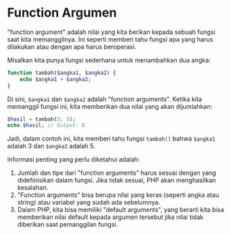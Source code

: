 # Function Argumen

&#x20;"function argument" adalah nilai yang kita berikan kepada sebuah fungsi saat kita memanggilnya. Ini seperti memberi tahu fungsi apa yang harus dilakukan atau dengan apa harus beroperasi.

Misalkan kita punya fungsi sederhana untuk menambahkan dua angka:

```php
function tambah($angka1, $angka2) {
    echo $angka1 + $angka2;
}
```

Di sini, `$angka1` dan `$angka2` adalah "function arguments". Ketika kita memanggil fungsi ini, kita memberikan dua nilai yang akan dijumlahkan:

```php
$hasil = tambah(3, 5);
echo $hasil; // Output: 8
```

Jadi, dalam contoh ini, kita memberi tahu fungsi `tambah()` bahwa `$angka1` adalah 3 dan `$angka2` adalah 5.

Informasi penting yang perlu diketahui adalah:

1. Jumlah dan tipe dari "function arguments" harus sesuai dengan yang didefinisikan dalam fungsi. Jika tidak sesuai, PHP akan menghasilkan kesalahan.
2. "Function arguments" bisa berupa nilai yang keras (seperti angka atau string) atau variabel yang sudah ada sebelumnya.
3. Dalam PHP, kita bisa memiliki "default arguments", yang berarti kita bisa memberikan nilai default kepada argumen tersebut jika nilai tidak diberikan saat pemanggilan fungsi.

